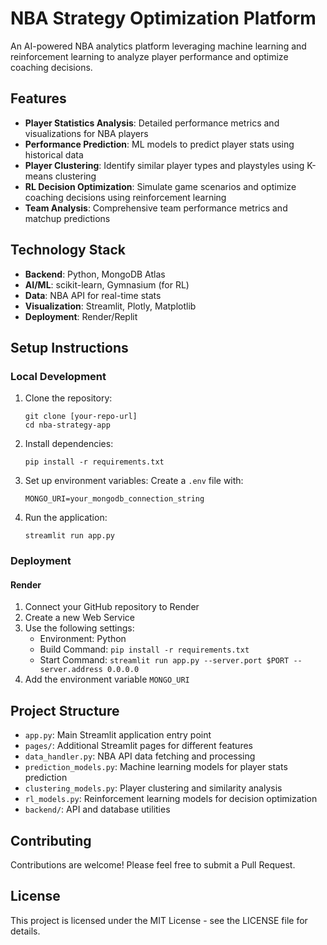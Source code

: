 # NBA Strategy Optimization Platform

An AI-powered NBA analytics platform leveraging machine learning and reinforcement learning to analyze player performance and optimize coaching decisions.

## Features

- **Player Statistics Analysis**: Detailed performance metrics and visualizations for NBA players
- **Performance Prediction**: ML models to predict player stats using historical data
- **Player Clustering**: Identify similar player types and playstyles using K-means clustering
- **RL Decision Optimization**: Simulate game scenarios and optimize coaching decisions using reinforcement learning
- **Team Analysis**: Comprehensive team performance metrics and matchup predictions

## Technology Stack

- **Backend**: Python, MongoDB Atlas
- **AI/ML**: scikit-learn, Gymnasium (for RL)
- **Data**: NBA API for real-time stats
- **Visualization**: Streamlit, Plotly, Matplotlib
- **Deployment**: Render/Replit

## Setup Instructions

### Local Development

1. Clone the repository:
   ```
   git clone [your-repo-url]
   cd nba-strategy-app
   ```

2. Install dependencies:
   ```
   pip install -r requirements.txt
   ```

3. Set up environment variables:
   Create a `.env` file with:
   ```
   MONGO_URI=your_mongodb_connection_string
   ```

4. Run the application:
   ```
   streamlit run app.py
   ```

### Deployment

#### Render

1. Connect your GitHub repository to Render
2. Create a new Web Service
3. Use the following settings:
   - Environment: Python
   - Build Command: `pip install -r requirements.txt`
   - Start Command: `streamlit run app.py --server.port $PORT --server.address 0.0.0.0`
4. Add the environment variable `MONGO_URI`

## Project Structure

- `app.py`: Main Streamlit application entry point
- `pages/`: Additional Streamlit pages for different features
- `data_handler.py`: NBA API data fetching and processing
- `prediction_models.py`: Machine learning models for player stats prediction
- `clustering_models.py`: Player clustering and similarity analysis
- `rl_models.py`: Reinforcement learning models for decision optimization
- `backend/`: API and database utilities

## Contributing

Contributions are welcome! Please feel free to submit a Pull Request.

## License

This project is licensed under the MIT License - see the LICENSE file for details.
